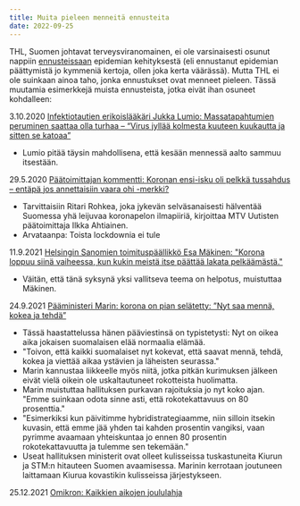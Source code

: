 ```yaml
---
title: Muita pieleen menneitä ennusteita
date: 2022-09-25
---
```


THL, Suomen johtavat terveysviranomainen, ei ole varsinaisesti osunut nappiin [ennusteissaan](/articles/thl_ennusteet.html) epidemian kehityksestä (eli ennustanut epidemian päättymistä jo kymmeniä kertoja, ollen joka kerta väärässä). Mutta THL ei ole suinkaan ainoa taho, jonka ennustukset ovat menneet pieleen. Tässä muutamia esimerkkejä muista ennusteista, jotka eivät ihan osuneet kohdalleen:

3.10.2020 [Infektiotautien erikoislääkäri Jukka Lumio: Massatapahtumien peruminen saattaa olla turhaa – “Virus jyllää kolmesta kuuteen kuukautta ja sitten se katoaa”](https://yle.fi/uutiset/3-11246000)
* Lumio pitää täysin mahdollisena, että kesään mennessä aalto sammuu itsestään.

29.5.2020 [Päätoimittajan kommentti: Koronan ensi-isku oli pelkkä tussahdus – entäpä jos annettaisiin vaara ohi -merkki?](https://www.mtvuutiset.fi/artikkeli/paatoimittajan-kommentti-koronan-ensi-isku-oli-pelkka-tussahdus-entapa-jos-annettaisiin-vaara-ohi-merkki/7833812)
* Tarvittaisiin Ritari Rohkea, joka jykevän selväsanaisesti hälventää Suomessa yhä leijuvaa koronapelon ilmapiiriä, kirjoittaa MTV Uutisten päätoimittaja Ilkka Ahtiainen.
* Arvataanpa: Toista lockdownia ei tule

11.9.2021 [Helsingin Sanomien toimituspäällikkö Esa Mäkinen: "Korona loppuu siinä vaiheessa, kun kukin meistä itse päättää lakata pelkäämästä."](https://yle.fi/uutiset/3-12094285)
* Väitän, että tänä syksynä yksi vallitseva teema on helpotus, muistuttaa Mäkinen.

24.9.2021 [Pääministeri Marin: korona on pian selätetty: ”Nyt saa mennä, kokea ja tehdä”](https://www.is.fi/politiikka/art-2000008285520.html)
* Tässä haastattelussa hänen pääviestinsä on typistetysti: Nyt on oikea aika jokaisen suomalaisen elää normaalia elämää.
* "Toivon, että kaikki suomalaiset nyt kokevat, että saavat mennä, tehdä, kokea ja viettää aikaa ystävien ja läheisten seurassa."
* Marin kannustaa liikkeelle myös niitä, jotka pitkän kurimuksen jälkeen eivät vielä oikein ole uskaltautuneet rokotteista huolimatta.
* Marin muistuttaa hallituksen purkavan rajoituksia jo nyt koko ajan. "Emme suinkaan odota sinne asti, että rokotekattavuus on 80 prosenttia."
* "Esimerkiksi kun päivitimme hybridistrategiaamme, niin silloin itsekin kuvasin, että emme jää yhden tai kahden prosentin vangiksi, vaan pyrimme avaamaan yhteiskuntaa jo ennen 80 prosentin rokotekattavuutta ja tulemme sen tekemään."
* Useat hallituksen ministerit ovat olleet kulisseissa tuskastuneita Kiurun ja STM:n hitauteen Suomen avaamisessa. Marinin kerrotaan joutuneen laittamaan Kiurua kovastikin kulisseissa järjestykseen.

25.12.2021 [Omikron: Kaikkien aikojen joululahja](https://twitter.com/MikaelJungner/status/1474754919999676420)
